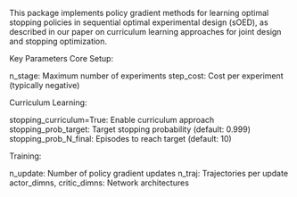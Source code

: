 This package implements policy gradient methods for learning optimal stopping policies in sequential optimal experimental design (sOED), as described in our paper on curriculum learning approaches for joint design and stopping optimization.

Key Parameters
Core Setup:

n_stage: Maximum number of experiments
step_cost: Cost per experiment (typically negative)

Curriculum Learning:

stopping_curriculum=True: Enable curriculum approach
stopping_prob_target: Target stopping probability (default: 0.999)
stopping_prob_N_final: Episodes to reach target (default: 10)

Training:

n_update: Number of policy gradient updates
n_traj: Trajectories per update
actor_dimns, critic_dimns: Network architectures
